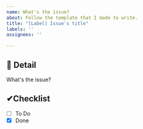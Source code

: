 ```yaml
---
name: What's the issue?
about: Follow the template that I made to write.
title: "[Label] Issue's title"
labels: ''
assignees: ''

---
```


## 📝 Detail
What's the issue?

## ✔Checklist
- [ ] To Do
- [x] Done
